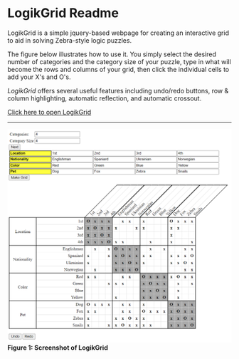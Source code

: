 
# LogikGrid Readme

LogikGrid is a simple jquery-based webpage for creating an interactive grid to aid in solving Zebra-style logic puzzles.

The figure below illustrates how to use it. You simply select the desired number of categories and the category size of your puzzle, type in what will become the rows and columns of your grid, then click the individual cells to add your X's and O's.

*LogikGrid* offers several useful features including undo/redo buttons, row & column highlighting, automatic reflection, and automatic crossout. 

[Click here to open LogikGrid](https://kryowulf.github.io/LogikGrid/LogikGrid.html)

---

![Example](Files/Example.png)
**Figure 1: Screenshot of LogikGrid**






